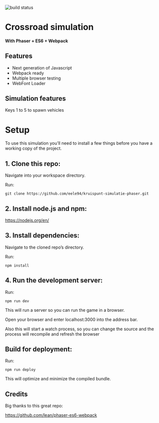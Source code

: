 ![build status]({{site.baseurl}}/https://travis-ci.com/eele94/kruispunt-simulatie-phaser.svg?token=xzE4QFQAqsWGvcPXXtMe&branch=master)

# Crossroad simulation
#### With Phaser + ES6 + Webpack

## Features
- Next generation of Javascript
- Webpack ready
- Multiple browser testing
- WebFont Loader

## Simulation features
Keys 1 to 5 to spawn vehicles

# Setup
To use this simulation you’ll need to install a few things before you have a working copy of the project.

## 1. Clone this repo:

Navigate into your workspace directory.

Run:

```git clone https://github.com/eele94/kruispunt-simulatie-phaser.git```

## 2. Install node.js and npm:

https://nodejs.org/en/


## 3. Install dependencies:

Navigate to the cloned repo’s directory.

Run:

```npm install```

## 4. Run the development server:

Run:

```npm run dev```

This will run a server so you can run the game in a browser.

Open your browser and enter localhost:3000 into the address bar.

Also this will start a watch process, so you can change the source and the process will recompile and refresh the browser


## Build for deployment:

Run:

```npm run deploy```

This will optimize and minimize the compiled bundle.

## Credits
Big thanks to this great repo:

https://github.com/lean/phaser-es6-webpack
